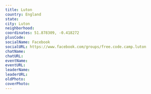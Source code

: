 ```yaml
---
title: Luton
country: England
state: 
city: Luton
neighborhood: 
coordinates: 51.878309, -0.418272
plusCode:
socialName: Facebook
socialURL: https://www.facebook.com/groups/free.code.camp.luton
chatName:
chatURL:
eventName:
eventURL:
leaderName:
leaderURL:
oldPhoto: 
coverPhoto:
---
```

